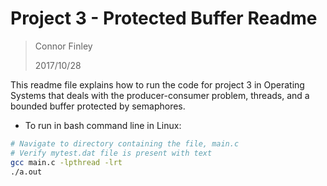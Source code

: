 # Project 3 - Protected Buffer Readme

> Connor Finley
>
> 2017/10/28

This readme file explains how to run the code for project 3 in Operating Systems that deals with the producer-consumer problem, threads, and a bounded buffer protected by semaphores.

- To run in bash command line in Linux:

```bash
# Navigate to directory containing the file, main.c
# Verify mytest.dat file is present with text
gcc main.c -lpthread -lrt
./a.out
```
